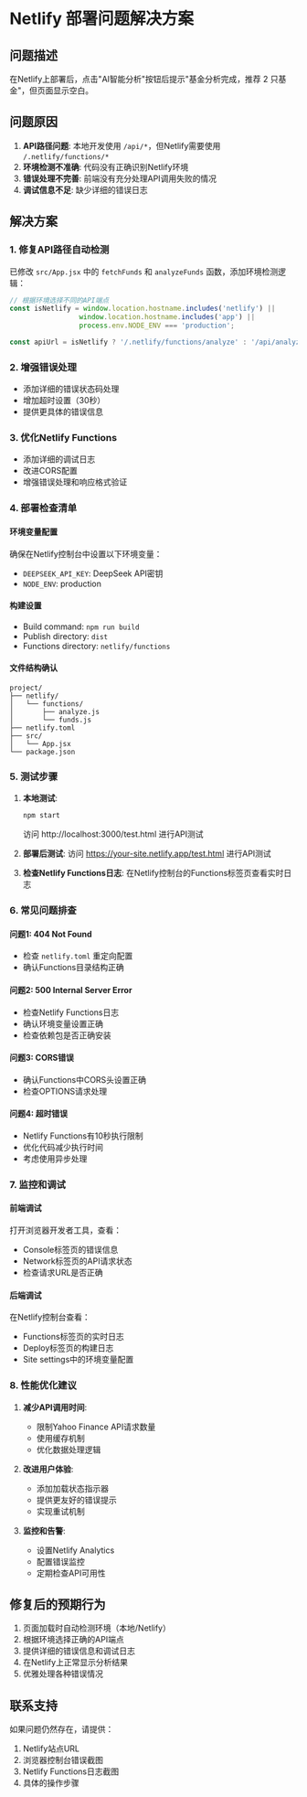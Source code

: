 # Netlify 部署问题解决方案

## 问题描述
在Netlify上部署后，点击"AI智能分析"按钮后提示"基金分析完成，推荐 2 只基金"，但页面显示空白。

## 问题原因
1. **API路径问题**: 本地开发使用 `/api/*`，但Netlify需要使用 `/.netlify/functions/*`
2. **环境检测不准确**: 代码没有正确识别Netlify环境
3. **错误处理不完善**: 前端没有充分处理API调用失败的情况
4. **调试信息不足**: 缺少详细的错误日志

## 解决方案

### 1. 修复API路径自动检测
已修改 `src/App.jsx` 中的 `fetchFunds` 和 `analyzeFunds` 函数，添加环境检测逻辑：

```javascript
// 根据环境选择不同的API端点
const isNetlify = window.location.hostname.includes('netlify') || 
                 window.location.hostname.includes('app') ||
                 process.env.NODE_ENV === 'production';

const apiUrl = isNetlify ? '/.netlify/functions/analyze' : '/api/analyze';
```

### 2. 增强错误处理
- 添加详细的错误状态码处理
- 增加超时设置（30秒）
- 提供更具体的错误信息

### 3. 优化Netlify Functions
- 添加详细的调试日志
- 改进CORS配置
- 增强错误处理和响应格式验证

### 4. 部署检查清单

#### 环境变量配置
确保在Netlify控制台中设置以下环境变量：
- `DEEPSEEK_API_KEY`: DeepSeek API密钥
- `NODE_ENV`: production

#### 构建设置
- Build command: `npm run build`
- Publish directory: `dist`
- Functions directory: `netlify/functions`

#### 文件结构确认
```
project/
├── netlify/
│   └── functions/
│       ├── analyze.js
│       └── funds.js
├── netlify.toml
├── src/
│   └── App.jsx
└── package.json
```

### 5. 测试步骤

1. **本地测试**:
   ```bash
   npm start
   ```
   访问 http://localhost:3000/test.html 进行API测试

2. **部署后测试**:
   访问 https://your-site.netlify.app/test.html 进行API测试

3. **检查Netlify Functions日志**:
   在Netlify控制台的Functions标签页查看实时日志

### 6. 常见问题排查

#### 问题1: 404 Not Found
- 检查 `netlify.toml` 重定向配置
- 确认Functions目录结构正确

#### 问题2: 500 Internal Server Error
- 检查Netlify Functions日志
- 确认环境变量设置正确
- 检查依赖包是否正确安装

#### 问题3: CORS错误
- 确认Functions中CORS头设置正确
- 检查OPTIONS请求处理

#### 问题4: 超时错误
- Netlify Functions有10秒执行限制
- 优化代码减少执行时间
- 考虑使用异步处理

### 7. 监控和调试

#### 前端调试
打开浏览器开发者工具，查看：
- Console标签页的错误信息
- Network标签页的API请求状态
- 检查请求URL是否正确

#### 后端调试
在Netlify控制台查看：
- Functions标签页的实时日志
- Deploy标签页的构建日志
- Site settings中的环境变量配置

### 8. 性能优化建议

1. **减少API调用时间**:
   - 限制Yahoo Finance API请求数量
   - 使用缓存机制
   - 优化数据处理逻辑

2. **改进用户体验**:
   - 添加加载状态指示器
   - 提供更友好的错误提示
   - 实现重试机制

3. **监控和告警**:
   - 设置Netlify Analytics
   - 配置错误监控
   - 定期检查API可用性

## 修复后的预期行为

1. 页面加载时自动检测环境（本地/Netlify）
2. 根据环境选择正确的API端点
3. 提供详细的错误信息和调试日志
4. 在Netlify上正常显示分析结果
5. 优雅处理各种错误情况

## 联系支持

如果问题仍然存在，请提供：
1. Netlify站点URL
2. 浏览器控制台错误截图
3. Netlify Functions日志截图
4. 具体的操作步骤